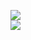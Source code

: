 [![](https://img.shields.io/badge/Made%20With-Github%20Spray-lightgrey.svg?style=for-the-badge&logo=github)](https://github.com/Annihil/github-spray#9212)  
[![](https://i.imgur.com/2DrTn0Z.gif)](https://github.com/Annihil/github-spray)